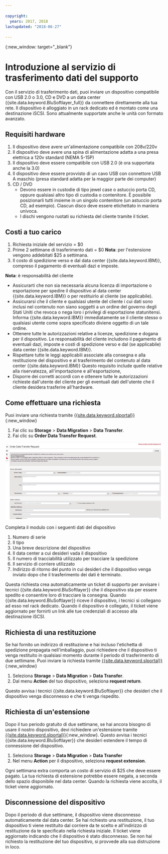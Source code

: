 ```yaml
---

copyright:
  years: 2017, 2018
lastupdated: "2018-06-27"

---
```

{:new_window: target="_blank"}

# Introduzione al servizio di trasferimento dati del supporto
 
Con il servizio di trasferimento dati, puoi inviare un dispositivo compatibile con USB 2.0 o 3.0, CD e DVD a un data center {{site.data.keyword.BluSoftlayer_full}} da connettere direttamente alla tua rete. Il dispositivo è alloggiato in un rack dedicato ed è montato come una destinazione iSCSI. Sono attualmente supportate anche le unità con formato avanzato.

## Requisiti hardware
1.    Il dispositivo deve avere un'alimentazione compatibile con 208v/220v
2.    Il dispositivo deve avere una spina di alimentazione adatta a una presa elettrica a 120v standard (NEMA 5-15P)
3.    Il dispositivo deve essere compatibile con USB 2.0 (è ora supportata anche la 3.0)
4.    Il dispositivo deve essere provvisto di un cavo USB con connettore USB A maschio (presa standard adatta per la maggior parte dei computer)
5.    CD / DVD
      - Devono essere in custodie di tipo jewel case o astuccio porta CD, oppure qualsiasi altro tipo di custodia o contenitore. È possibile posizionarli tutti insieme in un singolo contenitore (un astuccio porta CD, ad esempio). Ciascun disco deve essere etichettato in maniera univoca.
      - I dischi vengono ruotati su richiesta del cliente tramite il ticket.

## Costi a tuo carico
1.    Richiesta iniziale del servizio = $0
2.    Prime 2 settimane di trasferimento dati = $0
      **Nota**: per l'estensione vengono addebitati $25 a settimana.
3.    Il costo di spedizione verso e dal data center {{site.data.keyword.IBM}}, compreso il pagamento di eventuali dazi e imposte.

**Nota**: è responsabilità del cliente
- Assicurarti che non sia necessaria alcuna licenza di importazione o esportazione per spedire il dispositivo al data center {{site.data.keyword.IBM}} o per restituirlo al cliente (se applicabile).
- Assicurarsi che il cliente e qualsiasi utente del cliente i cui dati sono inclusi nel contenuto non siano soggetti a un ordine del governo degli Stati Uniti che revoca o nega loro i privilegi di esportazione statunitensi. Informa {{site.data.keyword.IBM}} immediatamente se il cliente stesso o qualsiasi utente come sopra specificato diviene oggetto di un tale ordine.
- Ottenere tutte le autorizzazioni relative a licenze, spedizione e dogana per il dispositivo. Le responsabilità del cliente includono il pagamento di eventuali dazi, imposte e costi di spedizione verso e dal (se applicabile) data center {{site.data.keyword.IBM}}.
- Rispettare tutte le leggi applicabili associate alla consegna e alla restituzione del dispositivo e al trasferimento del contenuto al data center {{site.data.keyword.IBM}} Questo requisito include quelle relative alla riservatezza, all'importazione e all'esportazione,
- Disporre dei corretti accordi con e ottenere tutte le autorizzazioni richieste dall'utente del cliente per gli eventuali dati dell'utente che il cliente desidera trasferire all'hardware.

## Come effettuare una richiesta
Puoi inviare una richiesta tramite [{{site.data.keyword.slportal}}](https://control.softlayer.com/){:new_window}

1. Fai clic su **Storage** > **Data Migration** > **Data Transfer**.
2. Fai clic su **Order Data Transfer Request**.

![Come effettuare una richiesta di trasferimento dati](/images/DTS.png)

Completa il modulo con i seguenti dati del dispositivo
1. Numero di serie
2. Il tipo
3. Una breve descrizione del dispositivo
4. Il data center a cui desideri vada il dispositivo
5. Il numero di tracciabilità utilizzato per tracciare la spedizione
6. Il servizio di corriere utilizzato
7. Indirizzo di ritorno del punto in cui desideri che il dispositivo venga inviato dopo che il trasferimento dei dati è terminato.

Questa richiesta crea automaticamente un ticket di supporto per avvisare i tecnici {{site.data.keyword.BluSoftlayer}} che il dispositivo sta per essere spedito e consentire loro di tracciare la consegna. Quando {{site.data.keyword.BluSoftlayer}} riceve il dispositivo, i tecnici si collegano ad esso nel rack dedicato. Quando il dispositivo è collegato, il ticket viene aggiornato per fornirti un link alle tue credenziali di accesso alla destinazione iSCSI.

## Richiesta di una restituzione
Se hai fornito un indirizzo di restituzione e hai incluso l'etichetta di spedizione prepagata nell'imballaggio, puoi richiedere che il dispositivo ti venga restituito in qualsiasi momento durante il periodo di trasferimento di due settimane. Puoi inviare la richiesta tramite [{{site.data.keyword.slportal}}](https://control.softlayer.com/){:new_window}

1. Seleziona **Storage** > **Data Migration** > **Data Transfer**.
2. Dal menu **Action** del tuo dispositivo, seleziona **request return**. 

Questo avvisa i tecnici {{site.data.keyword.BluSoftlayer}} che desideri che il dispositivo venga disconnesso e che ti venga rispedito.

## Richiesta di un'estensione
Dopo il tuo periodo gratuito di due settimane, se hai ancora bisogno di usare il nostro dispositivo, devi richiedere un'estensione tramite [{{site.data.keyword.slportal}}](https://control.softlayer.com/){:new_window}. Questo avvisa i tecnici {{site.data.keyword.BluSoftlayer}} che desideri estendere il tempo di connessione del dispositivo. 

1. Seleziona **Storage** > **Data Migration** > **Data Transfer**
2. Nel menu **Action** per il dispositivo, seleziona **request extension**. 

Ogni settimana extra comporta un costo di servizio di $25 che deve essere pagato. La tua richiesta di estensione potrebbe essere negata, a seconda dello spazio disponibile nel data center. Quando la richiesta viene accolta, il ticket viene aggiornato.

## Disconnessione del dispositivo
Dopo il periodo di due settimane, il dispositivo viene disconnesso automaticamente dal data center. Se hai richiesto una restituzione, il tuo dispositivo ti viene restituito dal corriere da te scelto e all'indirizzo di restituzione da te specificato nella richiesta iniziale. Il ticket viene aggiornato indicando che il dispositivo è stato disconnesso. Se non hai richiesto la restituzione del tuo dispositivo, si provvede alla sua distruzione in loco.
